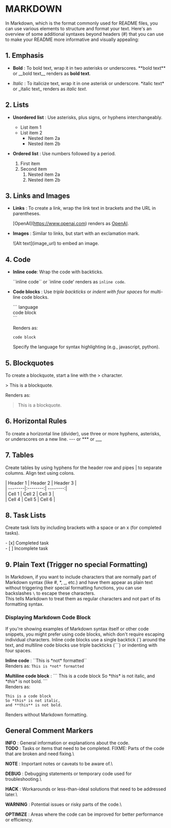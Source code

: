 # MARKDOWN

In Markdown, which is the format commonly used for README files, you can use various elements to structure and format your text. Here's an overview of some additional syntaxes beyond headers (#) that you can use to make your README more informative and visually appealing:

## 1. Emphasis
- **Bold** : To bold text, wrap it in two asterisks or underscores.
\*\*bold text** or \_\_bold text__ renders as __bold text__.

- *Italic* : To italicize text, wrap it in one asterisk or underscore.
\*italic text* or \_italic text_ renders as _italic text_.

## 2. Lists
- **Unordered list** : Use asterisks, plus signs, or hyphens interchangeably.

    - List item 1
    - List item 2
        - Nested item 2a
        - Nested item 2b

- **Ordered list** : Use numbers followed by a period.
    1. First item
    2. Second item
        1. Nested item 2a
        2. Nested item 2b

## 3. Links and Images
- **Links** : To create a link, wrap the link text in brackets and the URL in parentheses.

    \[OpenAI](https://www.openai.com) renders as [OpenAI](https://www.openai.com).

- **Images** : Similar to links, but start with an exclamation mark.

    \!\[Alt text](image_url) to embed an image.

## 4. Code
- **Inline code**: Wrap the code with backticks.

    \`\`inline code`` or \`inline code' renders as `inline code`.

- **Code blocks** : Use *triple backticks* or *indent with four spaces* for multi-line code blocks.

    \```
    language\
    code block\
    \```

    Renders as:
    ```language
    code block
    ```

    Specify the language for syntax highlighting (e.g., javascript, python).

## 5. Blockquotes
To create a blockquote, start a line with the > character.

\> This is a blockquote.

Renders as:
> This is a blockquote.

## 6. Horizontal Rules
To create a horizontal line (divider), use three or more hyphens, asterisks, or underscores on a new line.
---  or  ***  or  ___

## 7. Tables
Create tables by using hyphens for the header row and pipes | to separate columns. Align text using colons.

\| Header 1 | Header 2 | Header 3 |\
| --------|:--------:| --------:|\
| Cell 1   | Cell 2   | Cell 3   |\
| Cell 4   | Cell 5   | Cell 6   |

## 8. Task Lists
Create task lists by including brackets with a space or an x (for completed tasks).

\- [x] Completed task\
\- [ ] Incomplete task

## 9. Plain Text (Trigger no special Formatting)
In Markdown, if you want to include characters that are normally part of Markdown syntax (like #, *, _, etc.) and have them appear as plain text without triggering their special formatting functions, you can use backslashes `\` to escape these characters. \
This tells Markdown to treat them as regular characters and not part of its formatting syntax.

### Displaying Markdown Code Block
If you're showing examples of Markdown syntax itself or other code snippets, you might prefer using code blocks, which don't require escaping individual characters. Inline code blocks use a single backtick (`) around the text, and multiline code blocks use triple backticks (```) or indenting with four spaces.

**Inline code** : \``This is \*not* formatted\``  
Renders as: ``This is *not* formatted``

**Multiline code block** :
\```
This is a code block
So \*this* is not italic,
and \**this** is not bold.
\``` \
Renders as:
```
This is a code block
So *this* is not italic,
and **this** is not bold.
```

Renders without Markdown formatting.

## General Comment Markers
**INFO** : General information or explanations about the code.\
**TODO** : Tasks or items that need to be completed.
FIXME: Parts of the code that are broken and need fixing.\

**NOTE** : Important notes or caveats to be aware of.\

**DEBUG** : 
Debugging statements or temporary code used for troubleshooting.\

**HACK** : Workarounds or less-than-ideal solutions that need to be addressed later.\

**WARNING** : Potential issues or risky parts of the code.\

**OPTIMIZE** : Areas where the code can be improved for better performance or efficiency.